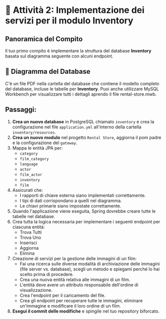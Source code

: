 # 📖 Attività 2: Implementazione dei servizi per il modulo Inventory

## Panoramica del Compito

Il tuo primo compito è implementare la struttura del database **Inventory** basata sul diagramma seguente con alcuni
endpoint.

## 📌 Diagramma del Database

C'è un file PDF nella cartella del database che contiene il modello completo del database, incluse le tabelle per
**Inventory**. Puoi anche utilizzare MySQL Workbench per visualizzare tutti i dettagli aprendo il file
rental-store.mwb.

## Passaggi:

1. **Crea un nuovo database** in PostgreSQL chiamato `inventory` e crea la configurazione nel file
   `application.yml` all'interno della cartella `inventory/resources`.
2. **Crea un nuovo modulo** nel progetto `Rental Store`, aggiorna il pom padre e la configurazione del `gateway`.
3. Mappa le entità JPA per:
    - `category`
    - `film_category`
    - `language`
    - `actor`
    - `film_actor`
    - `inventory`
    - `film`
4. Assicurati che:
    - I rapporti di chiave esterna siano implementati correttamente.
    - I tipi di dati corrispondano a quelli nel diagramma.
    - Le chiavi primarie siano impostate correttamente.
5. Quando l'applicazione viene eseguita, Spring dovrebbe creare tutte le tabelle nel database.
6. Crea tutta la logica necessaria per implementare i seguenti endpoint per ciascuna entità:
    - Trova Tutti
    - Trova Uno
    - Inserisci
    - Aggiorna
    - Elimina
7. Creazione di servizi per la gestione delle immagini di un film:
    - Fai una ricerca sulle diverse modalità di archiviazione delle immagini (file server vs. database), scegli un
      metodo e spiegami perché lo hai scelto prima di procedere.
    - Crea una nuova entità relativa alle immagini di un film.
    - L'entità deve avere un attributo responsabile dell'ordine di visualizzazione.
    - Crea l'endpoint per il caricamento del file.
    - Crea gli endpoint per recuperare tutte le immagini, eliminare un'immagine e modificare il loro ordine di un film.
8. **Esegui il commit delle modifiche** e spingile nel tuo repository biforcato.